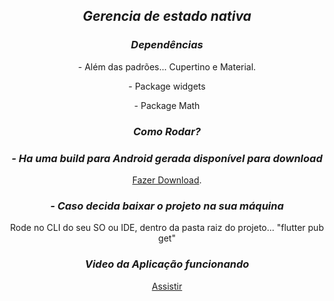 <div align="center">
    <h2><i>Gerencia de estado nativa</i></h2>
</div>

<div align="center">
    <h3><i>Dependências</i></h3>
    <p>- Além das padrões... Cupertino e Material.</P>
    <p>- Package widgets</p>
    <p>- Package Math</p>
</div>

<div align="center">
    <h3><i>Como Rodar?</i></h3>
    <h3><i>- Ha uma build para Android gerada disponível para download</i></h3>
    <p><a href="https://github.com/coutinhoge/first_flutter_app/tree/main/lib/apks/">Fazer Download</a>.</p>
    <h3><i>- Caso decida baixar o projeto na sua máquina</i></h3>
    <p>Rode no CLI do seu SO ou IDE, dentro da pasta raiz do projeto... "flutter pub get"</p>
</div>

<div align="center">
    <h3><i>Video da Aplicação funcionando</i></h3>
    
[Assistir]()
    
</div>